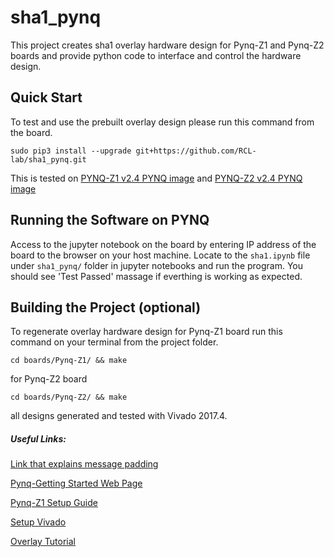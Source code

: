 # sha1_pynq

This project creates sha1 overlay hardware design for Pynq-Z1 and Pynq-Z2 boards and provide python code to interface and control the hardware design.

## Quick Start

To test and use the prebuilt overlay design please run this command from the board.

`sudo pip3 install --upgrade git+https://github.com/RCL-lab/sha1_pynq.git`

This is tested on [PYNQ-Z1 v2.4 PYNQ image](http://bit.ly/2V9MB9v) and [PYNQ-Z2 v2.4 PYNQ image](http://bit.ly/2E3BxUF)

## Running the Software on PYNQ

Access to the jupyter notebook on the board by entering IP address of the board to the browser on your host machine.
Locate to the `sha1.ipynb` file under `sha1_pynq/` folder in jupyter notebooks and run the program. You should see 'Test Passed' massage if everthing is working as expected.

## Building the Project  (optional)

To regenerate overlay hardware design for Pynq-Z1 board run this command on your terminal from the project folder.

`cd boards/Pynq-Z1/ && make`

for Pynq-Z2 board

`cd boards/Pynq-Z2/ && make`

all designs generated and tested with Vivado 2017.4.

##### Useful Links:

[Link that explains message padding](https://www.ipa.go.jp/security/rfc/RFC3174EN.html#4)

[Pynq-Getting Started Web Page](https://pynq.readthedocs.io/en/latest/getting_started.html)

[Pynq-Z1 Setup Guide](https://pynq.readthedocs.io/en/latest/getting_started/pynq_z1_setup.html)

[Setup Vivado](https://pynq.readthedocs.io/en/latest/overlay_design_methodology/board_settings.html)

[Overlay Tutorial](https://pynq.readthedocs.io/en/latest/overlay_design_methodology/overlay_tutorial.html)

